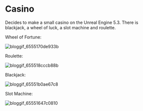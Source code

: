 # Casino

Decides to make a small casino on the Unreal Engine 5.3. There is blackjack, a wheel of luck, a slot machine and roulette. 

Wheel of Fortune:

![bloggif_6555170de933b](https://github.com/Poitreqm/Casino/assets/23151017/9594714e-f0b4-4ccb-b3dd-692d729cff20)

Roulette:

![bloggif_655518cccb88b](https://github.com/Poitreqm/Casino/assets/23151017/a9c6738d-ddb0-49cd-8aef-99e5efd86f5c)

Blackjack:

![bloggif_65551b0ae67c8](https://github.com/Poitreqm/Casino/assets/23151017/69325500-ed36-4f7b-bba9-408c06dd49d4)

Slot Machine:

![bloggif_65551647c0810](https://github.com/Poitreqm/Casino/assets/23151017/bf15f0d3-c724-4b46-96fb-9c56cdcb3eef)
